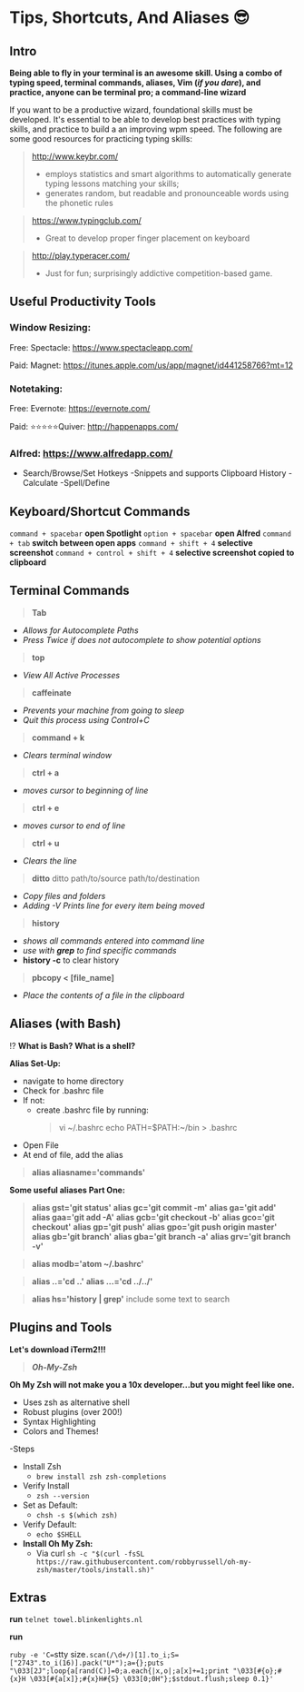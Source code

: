 # Tips, Shortcuts, And Aliases 😎

## Intro

**Being able to fly in your terminal is an awesome skill. Using a combo of typing speed, terminal commands, aliases, Vim (_if you dare_), and practice, anyone can be terminal pro; a command-line wizard**

If you want to be a productive wizard, foundational skills must be developed. It's essential to be able to develop best practices with typing skills, and practice to build a an improving wpm speed. The following are some good resources for practicing typing skills:

>http://www.keybr.com/
> - employs statistics and smart algorithms to automatically generate typing lessons matching your skills;
>- generates random, but readable and pronounceable words using the phonetic rules

>https://www.typingclub.com/
> - Great to develop proper finger placement on keyboard

>http://play.typeracer.com/
> - Just for fun; surprisingly addictive competition-based game.

## Useful Productivity Tools
### Window Resizing:
Free:
Spectacle: https://www.spectacleapp.com/


Paid:
Magnet: https://itunes.apple.com/us/app/magnet/id441258766?mt=12

### Notetaking:
Free:
Evernote: https://evernote.com/

Paid:
⭐️⭐️⭐️⭐️⭐️Quiver: http://happenapps.com/

### Alfred: https://www.alfredapp.com/
- Search/Browse/Set Hotkeys
-Snippets and supports Clipboard History
-Calculate
-Spell/Define

## Keyboard/Shortcut Commands
 `command + spacebar`  **open Spotlight**
`option + spacebar` **open Alfred**
`command + tab` **switch between open apps**
`command + shift + 4` **selective screenshot**
`command + control + shift + 4` **selective screenshot copied to clipboard**


## Terminal Commands
>**Tab**
- _Allows for Autocomplete Paths_
- _Press Twice if does not autocomplete to show potential options_
>**top**
- _View All Active Processes_
>**caffeinate**
- _Prevents your machine from going to sleep_
- _Quit this process using Control+C_
>**command + k**
- _Clears terminal window_
>**ctrl + a**
- _moves cursor to beginning of line_
>**ctrl + e**
- _moves cursor to end of line_
>**ctrl + u**
- _Clears the line_
>**ditto**
ditto path/to/source path/to/destination
- _Copy files and folders_
- _Adding -V Prints line for every item being moved_
>**history**
- _shows all commands entered into command line_
- _use with **grep** to find specific commands_
- **history -c** to clear history
>**pbcopy < [file_name]**
- _Place the contents of a file in the clipboard_


## Aliases (with Bash)

⁉️ **What is Bash? What is a shell?**

**Alias Set-Up:**
- navigate to home directory
- Check for .bashrc file
- If not:   
  - create .bashrc file by running:
    >vi ~/.bashrc
    echo PATH=$PATH:~/bin > .bashrc
- Open File
- At end of file, add the alias
>**alias aliasname='commands'**

**Some useful aliases Part One:**

> **alias gst='git status'**
> **alias gc='git commit -m'**
> **alias ga='git add'**
> **alias gaa='git add -A'**
> **alias gcb='git checkout -b'**
> **alias gco='git checkout'**
> **alias gp='git push'**
> **alias gpo='git push origin master'**
> **alias gb='git branch'**
> **alias gba='git branch -a'**
> **alias grv='git branch -v'**

> **alias modb='atom ~/.bashrc'**

> **alias ..='cd ..'**
> **alias ...='cd ../../'**

> **alias hs='history | grep'**
include some text to search

## Plugins and Tools

**Let's download iTerm2!!!**

>***Oh-My-Zsh***

**Oh My Zsh will not make you a 10x developer...but you might feel like one.**
- Uses zsh as alternative shell
- Robust plugins (over 200!)
- Syntax Highlighting
- Colors and Themes!

-Steps
  - Install Zsh
    - `brew install zsh zsh-completions`
  - Verify Install
    -  `zsh --version`
  - Set as Default:
    - `chsh -s $(which zsh)`
  - Verify Default:
    - `echo $SHELL`
  - **Install Oh My Zsh:**
    - Via curl `sh -c "$(curl -fsSL https://raw.githubusercontent.com/robbyrussell/oh-my-zsh/master/tools/install.sh)"`


## Extras

**run**
`telnet towel.blinkenlights.nl`


**run**

`ruby -e 'C=`stty size`.scan(/\d+/)[1].to_i;S=["2743".to_i(16)].pack("U*");a={};puts "\033[2J";loop{a[rand(C)]=0;a.each{|x,o|;a[x]+=1;print "\033[#{o};#{x}H \033[#{a[x]};#{x}H#{S} \033[0;0H"};$stdout.flush;sleep 0.1}'`
